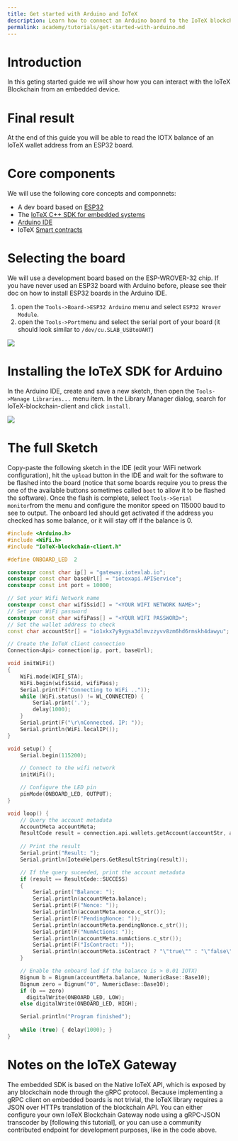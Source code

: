 ```yaml
---
title: Get started with Arduino and IoTeX
description: Learn how to connect an Arduino board to the IoTeX blockchain
permalink: academy/tutorials/get-started-with-arduino.md
---
```

# Introduction
In this geting started guide we will show how you can interact with the IoTeX Blockchain from an embedded device.

# Final result
At the end of this guide you will be able to read the IOTX balance of an IoTeX wallet address from an ESP32 board.

# Core components
We will use the following core concepts and componnets:
- A dev board based on [ESP32](https://www.espressif.com/en/products/socs/esp32) 
- The [IoTeX C++ SDK for embedded systems](https://github.com/iotexproject/arduino-sdk)
- [Arduino IDE](https://www.arduino.cc/en/software)
- IoTeX [Smart contracts](https://developers.iotex.io/posts/deploy-smart-contracts-on-iotex-using-hardhat)

# Selecting the board
We will use a development board based on the ESP-WROVER-32 chip. If you have never used an ESP32 board with Arduino before, please see their doc on how to install ESP32 boards in the Arduino IDE.

1. open the `Tools->Board->ESP32 Arduino` menu and select `ESP32 Wrover Module`.
2. open the `Tools->Port`menu and select the serial port of your board (it should look similar to `/dev/cu.SLAB_USBtoUART`) 

![](https://user-images.githubusercontent.com/11096047/170865100-0d738ad7-afb3-4faa-8dfd-8b5651b34bd6.png)

# Installing the IoTeX SDK for Arduino
In the Arduino IDE, create and save a new sketch, then open the `Tools->Manage Libraries...` menu item. 
In the Library Manager dialog, search for IoTeX-blockchain-client and click `install`. 

![](https://user-images.githubusercontent.com/11096047/170863513-500f4dd8-2010-418d-844d-6aff187a3545.png)

# The full Sketch
Copy-paste the following sketch in the IDE (edit your WiFi network configuration), hit the `upload` button in the IDE and wait for the software to be flashed into the board (notice that some boards require you to press the one of the available buttons sometimes called `boot` to allow it to be flashed the software).
Once the flash is complete, select `Tools->Serial monitor`from the menu and configure the monitor speed on 115000 baud to see to output. The onboard led should get activated if the address you checked has some balance, or it will stay off if the balance is 0.

```c++
#include <Arduino.h>
#include <WiFi.h>
#include "IoTeX-blockchain-client.h"

#define ONBOARD_LED  2

constexpr const char ip[] = "gateway.iotexlab.io";
constexpr const char baseUrl[] = "iotexapi.APIService";
constexpr const int port = 10000;

// Set your Wifi Network name
constexpr const char wifiSsid[] = "<YOUR WIFI NETWORK NAME>";
// Set your WiFi password
constexpr const char wifiPass[] = "<YOUR WIFI PASSWORD>";
// Set the wallet address to check
const char accountStr[] = "io1xkx7y9ygsa3dlmvzzyvv8zm6hd6rmskh4dawyu";

// Create the IoTeX client connection
Connection<Api> connection(ip, port, baseUrl);

void initWiFi() 
{
    WiFi.mode(WIFI_STA);
    WiFi.begin(wifiSsid, wifiPass);
    Serial.print(F("Connecting to WiFi .."));
    while (WiFi.status() != WL_CONNECTED) {
        Serial.print('.');
        delay(1000);
    }
    Serial.print(F("\r\nConnected. IP: "));
    Serial.println(WiFi.localIP());
}

void setup() {
    Serial.begin(115200);

    // Connect to the wifi network
    initWiFi();

    // Configure the LED pin
    pinMode(ONBOARD_LED, OUTPUT);
}

void loop() {
    // Query the account metadata
    AccountMeta accountMeta;
    ResultCode result = connection.api.wallets.getAccount(accountStr, accountMeta);
    
    // Print the result
    Serial.print("Result: ");
    Serial.println(IotexHelpers.GetResultString(result));

    // If the query suceeded, print the account metadata
    if (result == ResultCode::SUCCESS)
    {
        Serial.print("Balance: ");
        Serial.println(accountMeta.balance);
        Serial.print(F("Nonce: "));
        Serial.println(accountMeta.nonce.c_str());
        Serial.print(F("PendingNonce: "));
        Serial.println(accountMeta.pendingNonce.c_str());
        Serial.print(F("NumActions: "));
        Serial.println(accountMeta.numActions.c_str());
        Serial.print(F("IsContract: "));
        Serial.println(accountMeta.isContract ? "\"true\"" : "\"false\"");
    }

    // Enable the onboard led if the balance is > 0.01 IOTX)
    Bignum b = Bignum(accountMeta.balance, NumericBase::Base10);
    Bignum zero = Bignum("0", NumericBase::Base10);
    if (b == zero) 
      digitalWrite(ONBOARD_LED, LOW); 
    else digitalWrite(ONBOARD_LED, HIGH);

    Serial.println("Program finished");
    
    while (true) { delay(1000); }
}
```
# Notes on the IoTeX Gateway
The embedded SDK is based on the Native IoTeX API, which is exposed by any blockchain node through the gRPC protocol. Because implementing a gRPC client on embedded boards is not trivial, the IoTeX library requires a JSON over HTTPs translation of the blockchain API. You can either configure your own IoTeX Blockchain Gateway node using a gRPC-JSON transcoder by [following this tutorial], or you can use a community contributed endpoint for development purposes, like in the code above.

